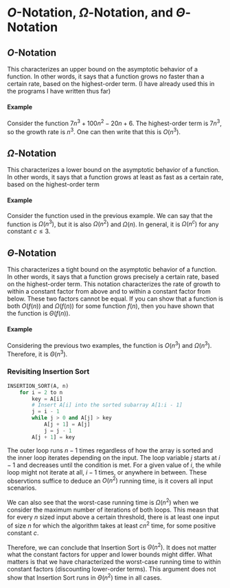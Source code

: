 # $O$-Notation, $\Omega$-Notation, and $\Theta$-Notation

## $O$-Notation

This characterizes an upper bound on the asymptotic behavior of a function. In other words, it says that a function grows no faster than a certain rate, based on the highest-order term. (I have already used this in the programs I have written thus far)

#### Example

Consider the function $7 n^3 + 100 n^2 - 20 n + 6$. The highest-order term is $7 n^3$, so the growth rate is $n^3$. One can then write that this is $O(n^3)$.

## $\Omega$-Notation

This characterizes a lower bound on the asymptotic behavior of a function. In other words, it says that a function grows at least as fast as a certain rate, based on the highest-order term

#### Example

Consider the function used in the previous example. We can say that the function is $\Omega(n^3)$, but it is also $\Omega(n^2)$ and $\Omega(n)$. In general, it is $\Omega(n^c)$ for any constant $c \le 3$.

## $\Theta$-Notation

This characterizes a tight bound on the asymptotic behavior of a function. In other words, it says that a function grows precisely a certain rate, based on the highest-order term. This notation characterizes the rate of growth to within a constant factor from above and to within a constant factor from below. These two factors cannot be equal. If you can show that a function is both $O(f(n))$ and $\Omega(f(n))$ for some function $f(n)$, then you have shown that the function is $\Theta(f(n))$.

#### Example

Considering the previous two examples, the function is $O(n^3)$ and $\Omega(n^3)$. Therefore, it is $\Theta(n^3)$.

### Revisiting Insertion Sort

```python
INSERTION_SORT(A, n)
    for i = 2 to n
        key = A[i]
        # Insert A[i] into the sorted subarray A[1:i - 1]
        j = i - 1
        while j > 0 and A[j] > key
            A[j + 1] = A[j]
            j = j - 1
        A[j + 1] = key
```

The outer loop runs $n - 1$ times regardless of how the array is sorted and the inner loop iterates depending on the input. The loop variable $j$ starts at $i - 1$ and decreases until the condition is met. For a given value of $i$, the while loop might not iterate at all, $i - 1$ times, or anywhere in between. These observtions suffice to deduce an $O(n^2)$ running time, is it covers all input scenarios.

We can also see that the worst-case running time is $\Omega(n^2)$ when we consider the maximum number of iterations of both loops. This measn that for every $n$ sized input above a certain threshold, there is at least one input of size $n$ for which the algorithm takes at least $c n^2$ time, for some positive constant $c$.

Therefore, we can conclude that Insertion Sort is $\Theta(n^2)$. It does not matter what the constant factors for upper and lower bounds might differ. What matters is that we have characterized the worst-case running time to within constant factors (discounting lower-order terms). This argument does not show that Insertion Sort runs in $\Theta(n^2)$ time in all cases.
